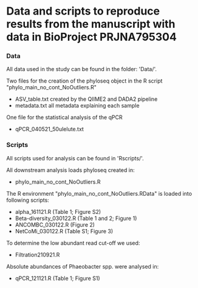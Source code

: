 # Data and scripts to reproduce results from the manuscript with data in BioProject PRJNA795304

### Data
All data used in the study can be found in the folder: 'Data/'.

Two files for the creation of the phyloseq object in the R script "phylo_main_no_cont_NoOutliers.R" 
- ASV_table.txt created by the QIIME2 and DADA2 pipeline
- metadata.txt all metadata explaining each sample

One file for the statistical analysis of the qPCR
- qPCR_040521_50ulelute.txt

### Scripts
All scripts used for analysis can be found in 'Rscripts/'. 

All downstream analysis loads phyloseq created in: 
- phylo_main_no_cont_NoOutliers.R

The R environment "phylo_main_no_cont_NoOutliers.RData" is loaded into following scripts:
- alpha_161121.R (Table 1; Figure S2)
- Beta-diversity_030122.R (Table 1 and 2; Figure 1)
- ANCOMBC_030122.R (Figure 2)
- NetCoMi_030122.R (Table S1; Figure 3)

To determine the low abundant read cut-off we used:
- Filtration210921.R

Absolute abundances of Phaeobacter spp. were analysed in:
- qPCR_121121.R (Table 1; Figure S1)




